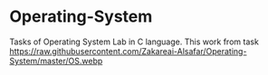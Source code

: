 # Operating-System
Tasks of Operating System Lab in C language.
This work from task 
https://raw.githubusercontent.com/Zakareai-Alsafar/Operating-System/master/OS.webp
